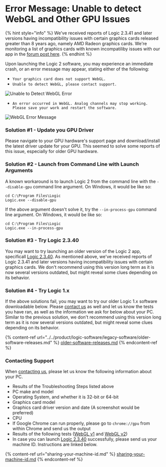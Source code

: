 # Error Message: Unable to detect WebGL and Other GPU Issues

{% hint style="info" %}
We've received reports of Logic 2.3.41 and later versions having incompatibility issues with certain graphics cards released greater than 8 years ago, namely AMD Radeon graphics cards. We're monitoring a list of graphics cards with known incompatiliby issues with our app in the [forum post here](https://ideas.saleae.com/b/feature-requests/support-older-graphics-cards/).
{% endhint %}

Upon launching the Logic 2 software, you may experience an immediate crash, or an error message may appear, stating either of the following:

* `Your graphics card does not support WebGL.`
* `Unable to detect WebGL, please contact support.`

![Unable to Detect WebGL Error](<../../.gitbook/assets/Screen Shot 2022-02-04 at 5.47.09 PM.png>)

* `An error occurred in WebGL. Analog channels may stop working. Please save your work and restart the software.`

![WebGL Error Message](../../.gitbook/assets/webgl-analog.png)

### Solution #1 - Update you GPU Driver

Please navigate to your GPU hardware's support page and download/install the latest driver update for your GPU. This seemed to solve some reports of this issue, especially for older GPU hardware.

### Solution #2 - Launch from Command Line with Launch Arguments

A known workaround is to launch Logic 2 from the command line with the `--disable-gpu` command line argument. On Windows, it would be like so:

```
cd C:\Program Files\Logic
Logic.exe --disable-gpu
```

If the above argument doesn't solve it, try the `--in-process-gpu` command line argument. On Windows, it would be like so:

```
cd C:\Program Files\Logic
Logic.exe --in-process-gpu
```

### Solution #3 - Try Logic 2.3.40

You may want to try launching an older version of the Logic 2 app, specificall [Logic 2.3.40](https://ideas.saleae.com/f/changelog/2340/). As mentioned above, we've received reports of Logic 2.3.41 and later versions having incompatibility issues with certain graphics cards. We don't recommend using this version long term as it is now several versions outdated, but might reveal some clues depending on its behavior.

### Solution #4 - Try Logic 1.x

If the above solutions fail, you may want to try our older Logic 1.x software downloadable below. Please [contact us](https://contact.saleae.com/hc/en-us/requests/new) as well and let us know the tests you have ran, as well as the information we ask for below about your PC. Similar to the previous solution, we don't recommend using this version long term as it is now several versions outdated, but might reveal some clues depending on its behavior.

{% content-ref url="../../product/logic-software/legacy-software/older-software-releases.md" %}
[older-software-releases.md](../../product/logic-software/legacy-software/older-software-releases.md)
{% endcontent-ref %}

### Contacting Support

When [contacting us](https://contact.saleae.com/hc/en-us/requests/new), please let us know the following information about your PC.

* Results of the Troubleshooting Steps listed above
* PC make and model
* Operating System, and whether it is 32-bit or 64-bit
* Graphics card model
* Graphics card driver version and date (A screenshot would be preferred)
* CPU
* If Google Chrome can run properly, please go to `chrome://gpu` from within Chrome and send us the output
* Results of the following tests ([WebGL v1](https://webglreport.com/?v=1) and [WebGL v2](https://webglreport.com/?v=2))
* In case you can launch [Logic 2.3.40](https://ideas.saleae.com/f/changelog/2340/) successfully, please send us your machine ID. Instructions are linked below.

{% content-ref url="sharing-your-machine-id.md" %}
[sharing-your-machine-id.md](sharing-your-machine-id.md)
{% endcontent-ref %}



